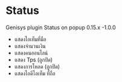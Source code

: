 # Status
Genisys plugin Status on popup 0.15.x -1.0.0

- แสดงไอเท็มที่มือ
- แสดงจำนวนเงิน
- แสดงคนออนไลน์ 
- แสดง Tps (ถูกปิด)
- แสดงการโหลด (ถูกปิด)
- แสดงไอดีไอเท็ม ที่ถือ
